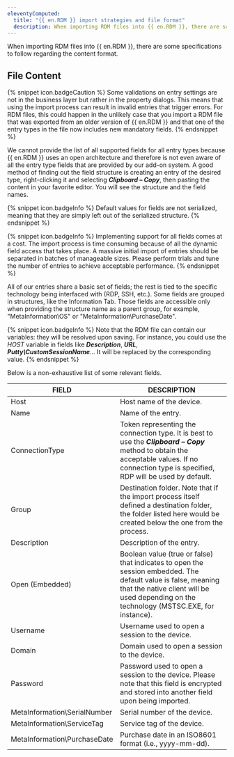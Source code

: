 ```yaml
---
eleventyComputed:
  title: "{{ en.RDM }} import strategies and file format"
  description: When importing RDM files into {{ en.RDM }}, there are some specifications to follow regarding the content format. 
---
```

When importing RDM files into {{ en.RDM }}, there are some specifications to follow regarding the content format. 

## File Content 

{% snippet icon.badgeCaution %} 
Some validations on entry settings are not in the business layer but rather in the property dialogs. This means that using the import process can result in invalid entries that trigger errors. For RDM files, this could happen in the unlikely case that you import a RDM file that was exported from an older version of {{ en.RDM }} and that one of the entry types in the file now includes new mandatory fields. 
{% endsnippet %}
 
We cannot provide the list of all supported fields for all entry types because {{ en.RDM }} uses an open architecture and therefore is not even aware of all the entry type fields that are provided by our add-on system. A good method of finding out the field structure is creating an entry of the desired type, right-clicking it and selecting ***Clipboard – Copy***, then pasting the content in your favorite editor. You will see the structure and the field names. 

{% snippet icon.badgeInfo %} 
Default values for fields are not serialized, meaning that they are simply left out of the serialized structure. 
{% endsnippet %}
 
{% snippet icon.badgeInfo %} 
Implementing support for all fields comes at a cost. The import process is time consuming because of all the dynamic field access that takes place. A massive initial import of entries should be separated in batches of manageable sizes. Please perform trials and tune the number of entries to achieve acceptable performance. 
{% endsnippet %}
 
All of our entries share a basic set of fields; the rest is tied to the specific technology being interfaced with (RDP, SSH, etc.). Some fields are grouped in structures, like the Information Tab. Those fields are accessible only when providing the structure name as a parent group, for example, "MetaInformation\OS" or "MetaInformation\PurchaseDate". 

{% snippet icon.badgeInfo %} 
Note that the RDM file can contain our variables: they will be resolved upon saving. For instance, you could use the $HOST$ variable in fields like ***Description***, ***URL***, ***Putty\CustomSessionName***... It will be replaced by the corresponding value. 
{% endsnippet %}
 
Below is a non-exhaustive list of some relevant fields. 

| FIELD                       | DESCRIPTION                                                                                     |
|-----------------------------|-------------------------------------------------------------------------------------------------|
| Host                           | Host name of the device.                                                                     |
| Name                           | Name of the entry.                                                                           |
| ConnectionType                 | Token representing the connection type. It is best to use the ***Clipboard – Copy*** method to obtain the acceptable values. If no connection type is specified, RDP will be used by default. |
| Group                          | Destination folder. Note that if the import process itself defined a destination folder, the folder listed here would be created below the one from the process. |
| Description                    | Description of the entry.                                                                    |
| Open (Embedded)                | Boolean value (true or false) that indicates to open the session embedded. The default value is false, meaning that the native client will be used depending on the technology (MSTSC.EXE, for instance).  |
| Username                       | Username used to open a session to the device.                                                                                                                         |
| Domain                         | Domain used to open a session to the device.                                                                                                                         |
| Password                       | Password used to open a session to the device. Please note that this field is encrypted and stored into another field upon being imported.                                                                                                                       |
| MetaInformation\SerialNumber   | Serial number of the device.                                                                 |
| MetaInformation\ServiceTag     | Service tag of the device.                                                                   |
| MetaInformation\PurchaseDate   | Purchase date in an ISO8601 format (i.e., yyyy-mm-dd).                                                                                                                    |


